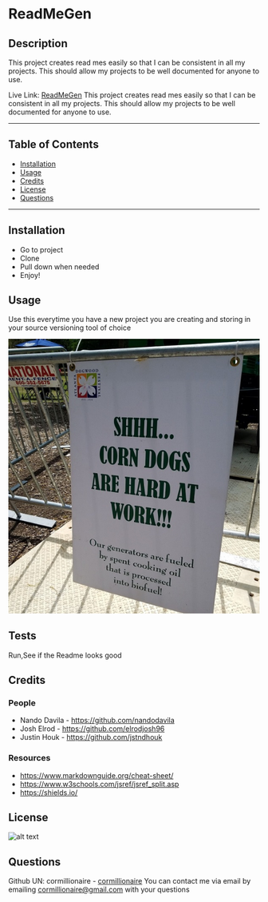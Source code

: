 # ReadMeGen
## Description
This project creates read mes easily so that I can be consistent in all my projects. This should allow my projects to be well documented for anyone to use.

Live Link: [ReadMeGen](https://github.com/cormillionaire/ReadMeGen)
This project creates read mes easily so that I can be consistent in all my projects. This should allow my projects to be well documented for anyone to use.

---
## Table of Contents
- [Installation](#installation)
- [Usage](#usage)
- [Credits](#credits)
- [License](#license)
- [Questions](#questions)
---
## Installation
- Go to project
- Clone
- Pull down when needed
- Enjoy!

## Usage
Use this everytime you have a new project you are creating and storing in your source versioning tool of choice

![good.jpeg](./images/good.jpeg)
## Tests
Run,See if the Readme looks good
## Credits
### People
- Nando Davila - https://github.com/nandodavila
-  Josh Elrod - https://github.com/elrodjosh96
-  Justin Houk - https://github.com/jstndhouk

### Resources
- https://www.markdownguide.org/cheat-sheet/
- https://www.w3schools.com/jsref/jsref_split.asp
- https://shields.io/

## License
![alt text](https://img.shields.io/static/v1?label=Apache&message=Apache&color=brightgreen&style=plastic)
## Questions
Github UN: cormillionaire - [cormillionaire](https://github.com/cormillionaire)
You can contact me via email by emailing cormillionaire@gmail.com with your questions
